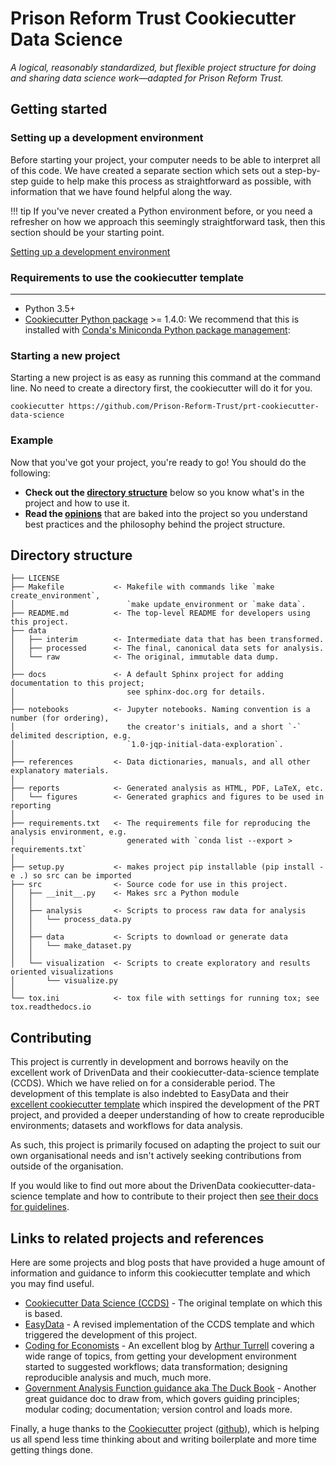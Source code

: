 # Prison Reform Trust Cookiecutter Data Science

_A logical, reasonably standardized, but flexible project structure for doing and sharing data science work—adapted for Prison Reform Trust._

## Getting started

### Setting up a development environment

Before starting your project, your computer needs to be able to interpret all of this code. We have created a separate section which sets out a step-by-step guide to help make this process as straightforward as possible, with information that we have found helpful along the way.

!!! tip
    If you've never created a Python environment before, or you need a refresher on how we approach this seemingly straightforward task, then this section should be your starting point.

[Setting up a development environment](setting-up-a-development-environment.md)

### Requirements to use the cookiecutter template
-----------
 - Python 3.5+
 - [Cookiecutter Python package](http://cookiecutter.readthedocs.org/en/latest/installation.html) >= 1.4.0: We recommend that this is installed with [Conda's Miniconda Python package management](https://docs.anaconda.com/free/miniconda/):

### Starting a new project

Starting a new project is as easy as running this command at the command line. No need to create a directory first, the cookiecutter will do it for you.

```nohighlight
cookiecutter https://github.com/Prison-Reform-Trust/prt-cookiecutter-data-science
```

### Example

Now that you've got your project, you're ready to go! You should do the following:

 - **Check out the [directory structure](#directory-structure)** below so you know what's in the project and how to use it.
 - **Read the [opinions](opinions.md)** that are baked into the project so you understand best practices and the philosophy behind the project structure.
 <!-- - **Read the [using the template](using-the-template.md) guide** to understand how to get started on a project that uses the template. -->


## Directory structure

```nohighlight
├── LICENSE
├── Makefile           <- Makefile with commands like `make create_environment`, 
│                         `make update_environment or `make data`.
├── README.md          <- The top-level README for developers using this project.
├── data
│   ├── interim        <- Intermediate data that has been transformed.
│   ├── processed      <- The final, canonical data sets for analysis.
│   └── raw            <- The original, immutable data dump.
│
├── docs               <- A default Sphinx project for adding documentation to this project; 
│                         see sphinx-doc.org for details.
│
├── notebooks          <- Jupyter notebooks. Naming convention is a number (for ordering),
│                         the creator's initials, and a short `-` delimited description, e.g.
│                         `1.0-jqp-initial-data-exploration`.
│
├── references         <- Data dictionaries, manuals, and all other explanatory materials.
│
├── reports            <- Generated analysis as HTML, PDF, LaTeX, etc.
│   └── figures        <- Generated graphics and figures to be used in reporting
│
├── requirements.txt   <- The requirements file for reproducing the analysis environment, e.g.
│                         generated with `conda list --export > requirements.txt`
│
├── setup.py           <- makes project pip installable (pip install -e .) so src can be imported
├── src                <- Source code for use in this project.
│   ├── __init__.py    <- Makes src a Python module
│   │
│   ├── analysis       <- Scripts to process raw data for analysis
│   │   └── process_data.py
│   │
│   ├── data           <- Scripts to download or generate data
│   │   └── make_dataset.py
│   │
│   └── visualization  <- Scripts to create exploratory and results oriented visualizations
│       └── visualize.py
│
└── tox.ini            <- tox file with settings for running tox; see tox.readthedocs.io
```


## Contributing

This project is currently in development and borrows heavily on the excellent work of DrivenData and their cookiecutter-data-science template (CCDS). Which we have relied on for a considerable period. The development of this template is also indebted to EasyData and their [excellent cookiecutter template](https://github.com/hackalog/easydata) which inspired the development of the PRT project, and provided a deeper understanding of how to create reproducible environments; datasets and workflows for data analysis.

As such, this project is primarily focused on adapting the project to suit our own organisational needs and isn't actively seeking contributions from outside of the organisation.

If you would like to find out more about the DrivenData cookiecutter-data-science template and how to contribute to their project then [see their docs for guidelines](https://drivendata.github.io/cookiecutter-data-science/#contributing).


## Links to related projects and references

Here are some projects and blog posts that have provided a huge amount of information and guidance to inform this cookiecutter template and which you may find useful.

 - [Cookiecutter Data Science (CCDS)](https://drivendata.github.io/cookiecutter-data-science/) - The original template on which this is based.
 - [EasyData](https://github.com/hackalog/easydata/wiki) - A revised implementation of the CCDS template and which triggered the development of this project.
 - [Coding for Economists](https://aeturrell.github.io/coding-for-economists) - An excellent blog by [Arthur Turrell](https://aeturrell.com/) covering a wide range of topics, from getting your development environment started to suggested workflows; data transformation; designing reproducible analysis and much, much more.
 - [Government Analysis Function guidance aka The Duck Book](https://best-practice-and-impact.github.io/qa-of-code-guidance/intro.html) - Another great guidance doc to draw from, which govers guiding principles; modular coding; documentation; version control and loads more.

Finally, a huge thanks to the [Cookiecutter](https://cookiecutter.readthedocs.org/en/latest/) project ([github](https://github.com/audreyr/cookiecutter)), which is helping us all spend less time thinking about and writing boilerplate and more time getting things done.
